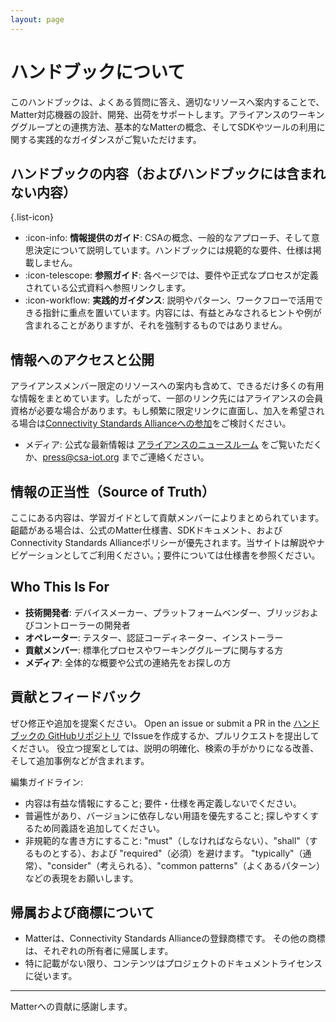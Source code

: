 ```yaml
---
layout: page
---
```

# ハンドブックについて

このハンドブックは、よくある質問に答え、適切なリソースへ案内することで、Matter対応機器の設計、開発、出荷をサポートします。アライアンスのワーキンググループとの連携方法、基本的なMatterの概念、そしてSDKやツールの利用に関する実践的なガイダンスがご覧いただけます。

## ハンドブックの内容（およびハンドブックには含まれない内容）

{.list-icon}
- :icon-info: **情報提供のガイド**: CSAの概念、一般的なアプローチ、そして意思決定について説明しています。ハンドブックには規範的な要件、仕様は掲載しません。
- :icon-telescope: **参照ガイド**: 各ページでは、要件や正式なプロセスが定義されている公式資料へ参照リンクします。
- :icon-workflow: **実践的ガイダンス**: 説明やパターン、ワークフローで活用できる指針に重点を置いています。内容には、有益とみなされるヒントや例が含まれることがありますが、それを強制するものではありません。

## 情報へのアクセスと公開

アライアンスメンバー限定のリソースへの案内も含めて、できるだけ多くの有用な情報をまとめています。したがって、一部のリンク先にはアライアンスの会員資格が必要な場合があります。もし頻繁に限定リンクに直面し、加入を希望される場合は[Connectivity Standards Allianceへの参加](alliance/membership#join-the-alliance)をご検討ください。

- メディア: 公式な最新情報は [アライアンスのニュースルーム](https://csa-iot.org/newsroom/) をご覧いただくか、<press@csa-iot.org> までご連絡ください。

## 情報の正当性（Source of Truth）

ここにある内容は、学習ガイドとして貢献メンバーによりまとめられています。齟齬がある場合は、公式のMatter仕様書、SDKドキュメント、およびConnectivity Standards Allianceポリシーが優先されます。当サイトは解説やナビゲーションとしてご利用ください。；要件については仕様書を参照ください。

## Who This Is For

- **技術開発者**: デバイスメーカー、プラットフォームベンダー、ブリッジおよびコントローラーの開発者
- **オペレーター**: テスター、認証コーディネーター、インストーラー
- **貢献メンバー**: 標準化プロセスやワーキンググループに関与する方
- **メディア**: 全体的な概要や公式の連絡先をお探しの方

## 貢献とフィードバック

ぜひ修正や追加を提案ください。 Open an issue or submit a PR in the [ハンドブックの GitHubリポジトリ](https://github.com/project-chip/matter-handbook) でIssueを作成するか、プルリクエストを提出してください。
役立つ提案としては、説明の明確化、検索の手がかりになる改善、そして追加事例などが含まれます。

編集ガイドライン:
- 内容は有益な情報にすること; 要件・仕様を再定義しないでください。
- 普遍性があり、バージョンに依存しない用語を優先すること; 探しやすくするため同義語を追加してください。
- 非規範的な書き方にすること: "must"（しなければならない）、"shall"（するものとする）、および "required"（必須）を避けます。 "typically"（通常）、"consider"（考えられる）、"common patterns"（よくあるパターン）などの表現をお願いします。

## 帰属および商標について

- Matterは、Connectivity Standards Allianceの登録商標です。 その他の商標は、それぞれの所有者に帰属します。
- 特に記載がない限り、コンテンツはプロジェクトのドキュメントライセンスに従います。
---
Matterへの貢献に感謝します。
